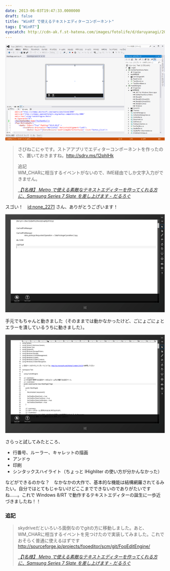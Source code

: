 ```yaml
---
date: 2013-06-03T19:47:33.0000000
draft: false
title: "WinRT で使えるテキストエディターコンポーネント"
tags: ["WinRT"]
eyecatch: http://cdn-ak.f.st-hatena.com/images/fotolife/d/daruyanagi/20130603/20130603192827.png
---
```

<p><span itemscope itemtype="http://schema.org/Photograph"><img src="20130603192827.png" alt="f:id:daruyanagi:20130603192827p:plain" title="f:id:daruyanagi:20130603192827p:plain" class="hatena-fotolife" itemprop="image"></span><br />
</p>

<blockquote cite="https://blog.daruyanagi.jp/entry/2013/03/13/184520">
<p>さびねこにゃです。ストアアプリでエディターコンポーネントを作ったので、置いておきますね。<a href="http://sdrv.ms/12phlHk">http://sdrv.ms/12phlHk</a></p><p>追記<br />
WM_CHARに相当するイベントがないので、IME経由でしか文字入力ができません。</p>

<cite><a href="https://blog.daruyanagi.jp/entry/2013/03/13/184520">&#x3010;1&#x540D;&#x69D8;&#x3011; Metro &#x3067;&#x4F7F;&#x3048;&#x308B;&#x7D20;&#x6575;&#x306A;&#x30C6;&#x30AD;&#x30B9;&#x30C8;&#x30A8;&#x30C7;&#x30A3;&#x30BF;&#x30FC;&#x3092;&#x4F5C;&#x3063;&#x3066;&#x304F;&#x308C;&#x308B;&#x65B9;&#x306B;&#x3001;Samsung Series 7 Slate &#x3092;&#x5DEE;&#x3057;&#x4E0A;&#x3052;&#x307E;&#x3059; - &#x3060;&#x308B;&#x308D;&#x3050;</a></cite>
</blockquote>
<p>スゴい！　<a href="http://blog.hatena.ne.jp/none_2271/">id:none_2271</a> さん、ありがとうございます！</p>
<p><span itemscope itemtype="http://schema.org/Photograph"><img src="20130603192927.png" alt="f:id:daruyanagi:20130603192927p:plain" title="f:id:daruyanagi:20130603192927p:plain" class="hatena-fotolife" itemprop="image"></span></p><p>手元でもちゃんと動きました（そのままでは動かなかったけど、ごにょごにょとエラーを潰しているうちに動きました）。</p><p><span itemscope itemtype="http://schema.org/Photograph"><img src="20130603194249.png" alt="f:id:daruyanagi:20130603194249p:plain" title="f:id:daruyanagi:20130603194249p:plain" class="hatena-fotolife" itemprop="image"></span></p><p>さらっと試してみたところ、</p>

<ul>
<li>行番号、ルーラー、キャレットの描画</li>
<li>アンドゥ</li>
<li>印刷</li>
<li>シンタックスハイライト（ちょっと IHighliter の使い方が分かんなかった）</li>
</ul><p>などができるのかな？　なかなかの大作で、基本的な機能は結構網羅されてるみたい。自分ではとてもじゃないけどここまでできないのでありがたいですね……。これで Windows 8/RT で動作するテキストエディターの誕生に一歩近づきましたね！！</p>

<div class="section">
<h3>追記</h3>

<blockquote cite="https://blog.daruyanagi.jp/entry/2013/03/13/184520">
<p>skydriveだといろいろ面倒なのでgitの方に移動しました。あと、WM_CHARに相当するイベントを見つけたので実装してみました。これでおそらく普通に使えるはずです<br />
<a href="http://sourceforge.jp/projects/fooeditor/scm/git/FooEditEngine/">http://sourceforge.jp/projects/fooeditor/scm/git/FooEditEngine/</a></p>

<cite><a href="https://blog.daruyanagi.jp/entry/2013/03/13/184520">&#x3010;1&#x540D;&#x69D8;&#x3011; Metro &#x3067;&#x4F7F;&#x3048;&#x308B;&#x7D20;&#x6575;&#x306A;&#x30C6;&#x30AD;&#x30B9;&#x30C8;&#x30A8;&#x30C7;&#x30A3;&#x30BF;&#x30FC;&#x3092;&#x4F5C;&#x3063;&#x3066;&#x304F;&#x308C;&#x308B;&#x65B9;&#x306B;&#x3001;Samsung Series 7 Slate &#x3092;&#x5DEE;&#x3057;&#x4E0A;&#x3052;&#x307E;&#x3059; - &#x3060;&#x308B;&#x308D;&#x3050;</a></cite>
</blockquote>

</div>